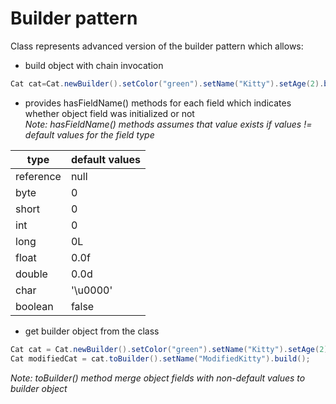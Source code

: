 # Builder pattern

Class represents advanced version of the builder pattern which allows:

* build object with chain invocation

```java
Cat cat=Cat.newBuilder().setColor("green").setName("Kitty").setAge(2).build();
```

* provides hasFieldName() methods for each field which indicates whether object field was
  initialized or not  
  *Note: hasFieldName() methods assumes that value exists if values != default values for the field
  type*

type | default values
---- | --------------
reference | null
byte | 0
short | 0
int | 0
long | 0L
float | 0.0f
double | 0.0d
char | '\u0000'
boolean | false

* get builder object from the class

```java
Cat cat = Cat.newBuilder().setColor("green").setName("Kitty").setAge(2).build();
Cat modifiedCat = cat.toBuilder().setName("ModifiedKitty").build();
```

*Note: toBuilder() method merge object fields with non-default values to builder object*
  
